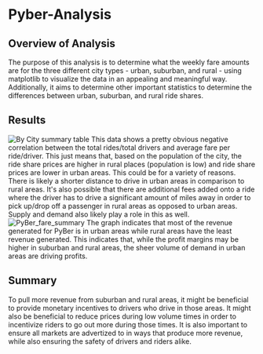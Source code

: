 # Pyber-Analysis
## Overview of Analysis
The purpose of this analysis is to determine what the weekly fare amounts are for the three different city types - urban, suburban, and rural - using matplotlib to visualize the data in an appealing and meaningful way. Additionally, it aims to determine other important statistics to determine the differences between urban, suburban, and rural ride shares.
## Results
![By City summary table](https://user-images.githubusercontent.com/101011641/162661017-2f7bb9e5-fe76-418e-9fe3-dd6704c16b53.png)
This data shows a pretty obvious negative correlation between the total rides/total drivers and average fare per ride/driver. This just means that, based on the population of the city, the ride share prices are higher in rural places (population is low) and ride share prices are lower in urban areas. This could be for a variety of reasons. There is likely a shorter distance to drive in urban areas in comparison to rural areas. It's also possible that there are additional fees added onto a ride where the driver has to drive a significant amount of miles away in order to pick up/drop off a passenger in rural areas as opposed to urban areas. Supply and demand also likely play a role in this as well.
![PyBer_fare_summary](https://user-images.githubusercontent.com/101011641/162661623-e15e3487-9141-42c5-a648-2f7c48fb10da.png)
The graph indicates that most of the revenue generated for PyBer is in urban areas while rural areas have the least revenue generated. This indicates that, while the profit margins may be higher in suburban and rural areas, the sheer volume of demand in urban areas are driving profits.
## Summary
To pull more revenue from suburban and rural areas, it might be beneficial to provide monetary incentives to drivers who drive in those areas. It might also be beneficial to reduce prices during low volume times in order to incentivize riders to go out more during those times. It is also important to ensure all markets are advertized to in ways that produce more revenue, while also ensuring the safety of drivers and riders alike.
